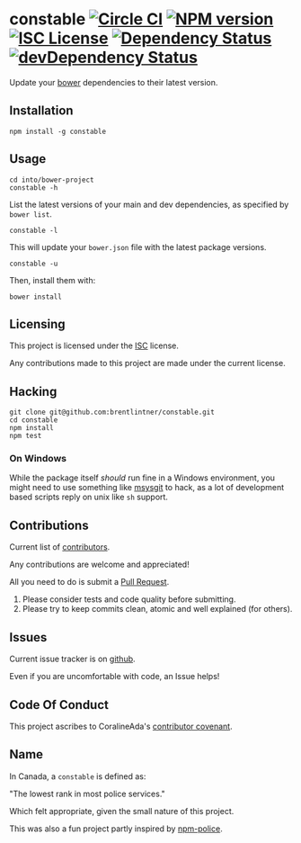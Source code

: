 # constable [![Circle CI](https://circleci.com/gh/brentlintner/constable.svg?style=svg)](https://circleci.com/gh/brentlintner/constable) [![NPM version](https://badge.fury.io/js/constable.svg)](http://badge.fury.io/js/constable) [![ISC License](http://img.shields.io/badge/ISC-License-brightgreen.svg)](https://tldrlegal.com/license/-isc-license) [![Dependency Status](https://david-dm.org/brentlintner/constable.svg)](https://david-dm.org/brentlintner/constable) [![devDependency Status](https://david-dm.org/brentlintner/constable/dev-status.svg)](https://david-dm.org/brentlintner/constable#info=devDependencies)

Update your [bower](http://bower.io) dependencies to their latest version.

## Installation

    npm install -g constable

## Usage

    cd into/bower-project
    constable -h

List the latest versions of your main and dev dependencies, as specified by `bower list`.

    constable -l

This will update your `bower.json` file with the latest package versions.

    constable -u

Then, install them with:

    bower install

## Licensing

This project is licensed under the [ISC](http://en.wikipedia.org/wiki/ISC_license) license.

Any contributions made to this project are made under the current license.

## Hacking

    git clone git@github.com:brentlintner/constable.git
    cd constable
    npm install
    npm test

### On Windows

While the package itself *should* run fine in a Windows environment,
you might need to use something like [msysgit](https://msysgit.github.io) to hack, as a lot
of development based scripts reply on unix like `sh` support.

## Contributions

Current list of [contributors](https://github.com/brentlintner/synt/graphs/contributors).

Any contributions are welcome and appreciated!

All you need to do is submit a [Pull Request](https://github.com/brentlintner/synt/pulls).

1. Please consider tests and code quality before submitting.
2. Please try to keep commits clean, atomic and well explained (for others).

## Issues

Current issue tracker is on [github](https://github.com/brentlintner/synt/issues).

Even if you are uncomfortable with code, an Issue helps!

## Code Of Conduct

This project ascribes to CoralineAda's [contributor covenant](https://github.com/CoralineAda/contributor_covenant).

## Name

In Canada, a `constable` is defined as:

"The lowest rank in most police services."

Which felt appropriate, given the small nature of this project.

This was also a fun project partly inspired by [npm-police](https://github.com/pksunkara/npm-police).
